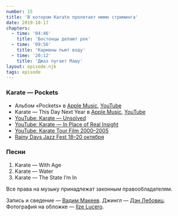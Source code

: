 ```yaml
---
number: 15
title: 'В котором Karate пролетает мимо стриминга'
date: 2019-10-17
chapters:
  - time: '04:46'
    title: 'Бостонцы делают рок'
  - time: '09:56'
    title: 'Карманы пьют воду'
  - time: '20:12'
    title: 'Джаз пугает Машу'
layout: episode.njk
tags: episode
---
```


### Karate — Pockets

- Альбом «Pockets» в
  [Apple Music](https://music.apple.com/album/262858950),
  [YouTube](https://youtu.be/Z-EnrhB1h4I)
- Karate — This Day Next Year в
  [Apple Music](https://music.apple.com/album/262857201?i=262858635),
  [YouTube](https://youtu.be/sLcHPmP47tU)
- [YouTube: Karate — Unsolved](https://youtu.be/IowOtKr4g-s)
- [YouTube: Karate — In Place of Real Insight](https://youtu.be/icqiD8_45Os)
- [YouTube: Karate Tour Film 2000–2005](https://youtu.be/iu8obVKr4XE)
- [Rainy Days Jazz Fest 18–20 октября](https://rainydaysjazzfest.com/)

### Песни

1. Karate — With Age
2. Karate — Water
3. Karate — The State I’m In

Все права на музыку принадлежат законным правообладателям.

Запись и сведение — [Вадим Макеев](https://twitter.com/pepelsbey).
Джингл — [Дэн Лебовиц](https://www.youtube.com/channel/UC38A5qHrlc_Zgua7vL4b96w).
Фотография на обложке — [Ilze Lucero](https://unsplash.com/photos/l_VVd8nV3PE).
